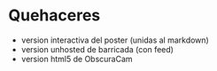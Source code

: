# Quehaceres

* version interactiva del poster (unidas al markdown)
* version unhosted de barricada (con feed)
* version html5 de ObscuraCam
